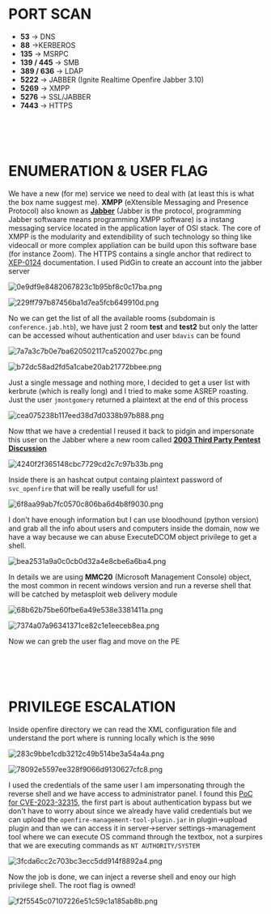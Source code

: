# PORT SCAN
* **53** &#8594; DNS
* **88** &#8594;KERBEROS
* **135** &#8594; MSRPC
* **139 / 445** &#8594; SMB
* **389 / 636** &#8594; LDAP
* **5222** &#8594; JABBER (Ignite Realtime Openfire Jabber 3.10)
* **5269** &#8594; XMPP
* **5276** &#8594; SSL/JABBER
* **7443** &#8594; HTTPS


<br><br><br>

# ENUMERATION & USER FLAG
We have a new (for me) service we need to deal with (at least this is what the box name suggest me). **XMPP** (eXtensible Messaging and Presence Protocol) also known as **<u>Jabber</u>** (Jabber is the protocol, programming Jabber softwaare means programming XMPP software) is a instang messaging service located in the application layer of OSI stack. The core of XMPP is the modularity and extendibility of such technology so thing like videocall or more complex appliation can be build upon this software base (for instance Zoom). The HTTPS contains a single anchor that redirect to [XEP-0124](https://xmpp.org/extensions/xep-0124.html) documentation. I used PidGin to create an account into the jabber server

![0e9df9e8482067823c1b95bf8c0c17ba.png](img/0e9df9e8482067823c1b95bf8c0c17ba.png)

![229ff797b87456ba1d7ea5fcb649910d.png](img/229ff797b87456ba1d7ea5fcb649910d.png)

No we can get the list of all the available rooms (subdomain is `conference.jab.htb`), we have just 2 room **test** and **test2** but only the latter can be accessed wihout authentication and user `bdavis` can be found

![7a7a3c7b0e7ba620502117ca520027bc.png](img/7a7a3c7b0e7ba620502117ca520027bc.png)

![b72dc58ad2fd5a1cabe20ab21772bbee.png](img/b72dc58ad2fd5a1cabe20ab21772bbee.png)

Just a single message and nothing more, I decided to get a user list with kerbrute (which is really long) and I tried to make some ASREP roasting. Just the user `jmontgomery` returned a plaintext at the end of this process 

![cea075238b117eed38d7d0338b97b888.png](img/cea075238b117eed38d7d0338b97b888.png)

Now tthat we have a credential I reused it back to pidgin and impersonate this user on the Jabber where a new room called **<u>2003 Third Party Pentest Discussion</u>**

![4240f2f365148cbc7729cd2c7c97b33b.png](img/4240f2f365148cbc7729cd2c7c97b33b.png)

Inside there is an hashcat output containg plaintext password of `svc_openfire` that will be really usefull for us!

![6f8aa99ab7fc0570c806ba6d4b8f9030.png](img/6f8aa99ab7fc0570c806ba6d4b8f9030.png)

I don't have enough information but I can use bloodhound (python version) and grab all the info about users and computers inside the domain, now we have a way because we can abuse ExecuteDCOM object privilege to get a shell.

![bea2531a9a0c0cb0d32a4e8cbe6a6ba4.png](img/bea2531a9a0c0cb0d32a4e8cbe6a6ba4.png)

In details we are using **MMC20** (Microsoft Management Console) object, the most common in recent windows version and run a reverse shell that will be catched by metasploit web delivery module

![68b62b75be60fbe6a49e538e3381411a.png](img/68b62b75be60fbe6a49e538e3381411a.png)

![7374a07a96341371ce82c1e1eeceb8ea.png](img/7374a07a96341371ce82c1e1eeceb8ea.png)

Now we can greb the user flag and move on the PE

<br><br><br>

# PRIVILEGE ESCALATION

Inside openfire directory we can read the XML configuration file and understand the port where is running locally which is the `9090` 

![283c9bbe1cdb3212c49b514be3a54a4a.png](img/283c9bbe1cdb3212c49b514be3a54a4a.png)

![78092e5597ee328f9066d9130627cfc8.png](img/78092e5597ee328f9066d9130627cfc8.png)

I used the credentials of the same user I am impersonating through the reverse shell and we have access to administrator panel.
I found this [PoC for CVE-2023-32315](https://github.com/miko550/CVE-2023-32315), the first part is about authentication bypass but we don't have to worry about since we already have valid credentials but we can upload the `openfire-management-tool-plugin.jar` in plugin&#8594;upload plugin and than we can access it in server&#8594;server settings&#8594;management tool where we can execute OS command through the textbox, not a surpires that we are executing commands as `NT AUTHORITY/SYSTEM` 


![3fcda6cc2c703bc3ecc5dd914f8892a4.png](img/3fcda6cc2c703bc3ecc5dd914f8892a4.png)

Now the job is done, we can inject a reverse shell and enoy our high privilege shell. The root flag is owned!

![f2f5545c07107226e51c59c1a185ab8b.png](img/f2f5545c07107226e51c59c1a185ab8b.png)
